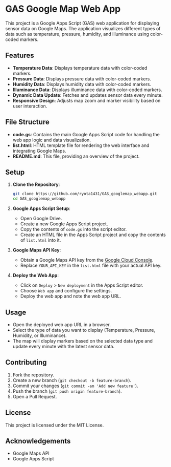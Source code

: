 # GAS Google Map Web App

This project is a Google Apps Script (GAS) web application for displaying sensor data on Google Maps. The application visualizes different types of data such as temperature, pressure, humidity, and illuminance using color-coded markers.

## Features

- **Temperature Data**: Displays temperature data with color-coded markers.
- **Pressure Data**: Displays pressure data with color-coded markers.
- **Humidity Data**: Displays humidity data with color-coded markers.
- **Illuminance Data**: Displays illuminance data with color-coded markers.
- **Dynamic Data Update**: Fetches and updates sensor data every minute.
- **Responsive Design**: Adjusts map zoom and marker visibility based on user interaction.

## File Structure

- **code.gs**: Contains the main Google Apps Script code for handling the web app logic and data visualization.
- **list.html**: HTML template file for rendering the web interface and integrating Google Maps.
- **README.md**: This file, providing an overview of the project.

## Setup

1. **Clone the Repository**:
    ```bash
    git clone https://github.com/ryota1431/GAS_googlemap_webapp.git
    cd GAS_googlemap_webapp
    ```

2. **Google Apps Script Setup**:
    - Open Google Drive.
    - Create a new Google Apps Script project.
    - Copy the contents of `code.gs` into the script editor.
    - Create an HTML file in the Apps Script project and copy the contents of `list.html` into it.

3. **Google Maps API Key**:
    - Obtain a Google Maps API key from the [Google Cloud Console](https://console.cloud.google.com/).
    - Replace `YOUR_API_KEY` in the `list.html` file with your actual API key.

4. **Deploy the Web App**:
    - Click on `Deploy` > `New deployment` in the Apps Script editor.
    - Choose `Web app` and configure the settings.
    - Deploy the web app and note the web app URL.

## Usage

- Open the deployed web app URL in a browser.
- Select the type of data you want to display (Temperature, Pressure, Humidity, or Illuminance).
- The map will display markers based on the selected data type and update every minute with the latest sensor data.

## Contributing

1. Fork the repository.
2. Create a new branch (`git checkout -b feature-branch`).
3. Commit your changes (`git commit -am 'Add new feature'`).
4. Push the branch (`git push origin feature-branch`).
5. Open a Pull Request.

## License

This project is licensed under the MIT License.

## Acknowledgements

- Google Maps API
- Google Apps Script
